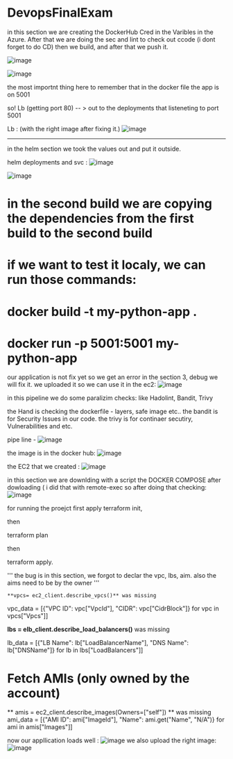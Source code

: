 # DevopsFinalExam

in this section we are creating the DockerHub Cred in the Varibles in the Azure.
After that we are doing the sec and lint to check out ccode (i dont forget to do CD)
then we build, and after that we push it.

![image](https://github.com/user-attachments/assets/f47b14d6-a53e-4306-8dc8-d177e96cf8e5)

![image](https://github.com/user-attachments/assets/c95bcbd4-8c9f-43ff-a504-5112ee8f1844)


the most importnt thing here to remember that in the docker file the app is on 5001

so! 
Lb (getting port 80) -- > out to the deployments that listeneting to port 5001

Lb : (with the right image after fixing it.)
![image](https://github.com/user-attachments/assets/aa6d670f-dd32-4ff4-9ed4-98807d94d29e)

---

in the helm section we took the values out and put it outside.

helm deployments and svc : 
![image](https://github.com/user-attachments/assets/506ea819-ff52-4f1f-8035-2c16b58c97ce)

![image](https://github.com/user-attachments/assets/d47bc1b9-7d1c-4cab-9050-fd1b85f9d0e3)


# in the second build we are copying the dependencies from the first build to the second build
# if we want to test it localy, we can run those commands:
# docker build -t my-python-app .
# docker run -p 5001:5001 my-python-app

our application is not fix yet so we get an error in the section 3, debug we will fix it.
we  uploaded it so we can use it in the ec2: 
![image](https://github.com/user-attachments/assets/5060d529-f165-4fb4-a6cd-7f8c05bbd83f)


 in this pipeline we do some paralizim checks: 
 like Hadolint, Bandit, Trivy

 the Hand is checking the dockerfile - layers, safe image etc.. 
 the bandit is for Security Issues in our code.
 the trivy is for continaer secutiry, Vulnerabilities and etc. 

 pipe line - 
 ![image](https://github.com/user-attachments/assets/55ed7e69-f7e0-4516-b46f-e733b123380e)


the image is in the docker hub:
![image](https://github.com/user-attachments/assets/9f37a379-5056-4892-968b-093237beb753)


the EC2 that we created :
![image](https://github.com/user-attachments/assets/3b062b73-ad21-4aa5-9c1c-2f22c8627861)

in this section we are downlding with a script the DOCKER COMPOSE
after dowloading ( i did that with remote-exec
so after doing that checking:
![image](https://github.com/user-attachments/assets/4f215413-b3b1-4b29-b248-559f4f29e5e6)





for running the proejct first apply 
terraform init, 

then 

terraform plan

then 

terraform apply. 



  '''
   the bug is in this section, we forgot to declar the vpc, lbs, aim.
   also the aims need to be by the owner
   '''

    
    **vpcs= ec2_client.describe_vpcs()** was missing

   vpc_data = [{"VPC ID": vpc["VpcId"], "CIDR": vpc["CidrBlock"]} for vpc in vpcs["Vpcs"]]
  
  
   **lbs = elb_client.describe_load_balancers()** was missing

   lb_data = [{"LB Name": lb["LoadBalancerName"], "DNS Name": lb["DNSName"]} for lb in lbs["LoadBalancers"]]
  
   # Fetch AMIs (only owned by the account)
  ** amis = ec2_client.describe_images(Owners=["self"])  ** was missing
   ami_data = [{"AMI ID": ami["ImageId"], "Name": ami.get("Name", "N/A")} for ami in amis["Images"]]
  

now our appllication loads well :
    ![image](https://github.com/user-attachments/assets/6a8a39dc-8687-4702-a5d2-03a2bc683e9b)
    we also upload the right image:
    ![image](https://github.com/user-attachments/assets/980c1b67-9576-4faf-98b9-342d2bd43576)





